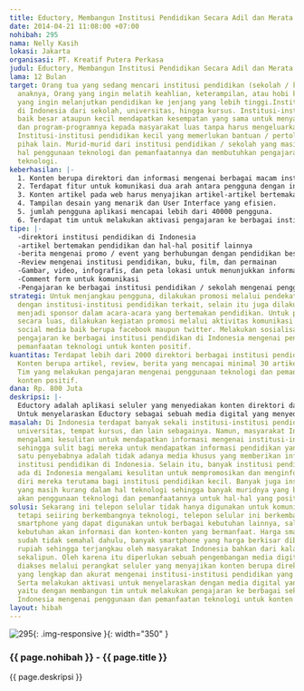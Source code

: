 ```yaml
---
title: Eductory, Membangun Institusi Pendidikan Secara Adil dan Merata
date: 2014-04-21 11:08:00 +07:00
nohibah: 295
nama: Nelly Kasih
lokasi: Jakarta
organisasi: PT. Kreatif Putera Perkasa
judul: Eductory, Membangun Institusi Pendidikan Secara Adil dan Merata
lama: 12 Bulan
target: Orang tua yang sedang mencari institusi pendidikan (sekolah / kursus) bagi
  anaknya, Orang yang ingin melatih keahlian, keterampilan, atau hobi khusus, orang
  yang ingin melanjutkan pendidikan ke jenjang yang lebih tinggi.Institusi pendidikan
  di Indonesia dari sekolah, universitas, hingga kursus. Institusi-institusi pendidikan
  baik besar ataupun kecil mendapatkan kesempatan yang sama untuk menyampaikan informasi
  dan program-programnya kepada masyarakat luas tanpa harus mengeluarkan biaya besar.
  Institusi-institusi pendidikan kecil yang memerlukan bantuan / pertolongan dari
  pihak lain. Murid-murid dari institusi pendidikan / sekolah yang masih kurang dalam
  hal penggunaan teknologi dan pemanfaatannya dan membutuhkan pengajaran mengenai
  teknologi.
keberhasilan: |-
  1. Konten berupa direktori dan informasi mengenai berbagai macam institusi pendidikan yang ada di Indonesia yang mencapai lebih dari 2000 unit. Konten juga harus akurat sesuai dengan keadaan yang sebenarnya.
  2. Terdapat fitur untuk komunikasi dua arah antara pengguna dengan institusi pendidikan yang terdaftar.
  3. Konten artikel pada web harus menyajikan artikel-artikel bertemakan pendidikan dan hal-hal positif yang bermanfaat bagi pembacanya, sedangkan konten news harus menyajikan berita terbaru dan akurat mengenai pendidikan dan institusinya yang ada di Indonesia.
  4. Tampilan desain yang menarik dan User Interface yang efisien.
  5. jumlah pengguna aplikasi mencapai lebih dari 40000 pengguna.
  6. Terdapat tim untuk melakukan aktivasi pengajaran ke berbagai institusi pendidikan di Indonesia.
tipe: |-
  -direktori institusi pendidikan di Indonesia
  -artikel bertemakan pendidikan dan hal-hal positif lainnya
  -berita mengenai promo / event yang berhubungan dengan pendidikan beserta institusinya
  -Review mengenai institusi pendidikan, buku, film, dan permainan
  -Gambar, video, infografis, dan peta lokasi untuk menunjukkan informasi yang lebih lengkap
  -Comment form untuk komunikasi
  -Pengajaran ke berbagai institusi pendidikan / sekolah mengenai penggunaan dan pemanfaatan teknologi untuk konten positif dan bermanfaat.
strategi: Untuk menjangkau pengguna, dilakukan promosi melalui pendekatan dan kerjasama
  dengan institusi-institusi pendidikan terkait, selain itu juga dilakukan dengan
  menjadi sponsor dalam acara-acara yang bertemakan pendidikan. Untuk penjangkauan
  secara luas, dilakukan kegiatan promosi melalui aktivitas komunikasi dua arah di
  social media baik berupa facebook maupun twitter. Melakukan sosialisasi berupa aktivasi
  pengajaran ke berbagai institusi pendidikan di Indonesia mengenai penggunaan dan
  pemanfaatan teknologi untuk konten positif.
kuantitas: Terdapat lebih dari 2000 direktori berbagai institusi pendidikan di Indonesia,
  Konten berupa artikel, review, berita yang mencapai minimal 30 artikel setiap bulannya.
  Tim yang melakukan pengajaran mengenai penggunaan teknologi dan pemanfaatannya untuk
  konten positif.
dana: Rp. 800 Juta
deskripsi: |-
  Eductory adalah aplikasi seluler yang menyediakan konten direktori dan informasi mengenai institusi-institusi pendidikan yang ada di seluruh Indonesia. Eductory dapat menjadi sarana khusus bagi masyarakat untuk mengenal berbagai institusi pendidikan yang ada di seluruh Indonesia baik daerah perkotaan maupun pedesaan, dari sekolah, universitas, SLB, hingga tempat kursus. Eductory juga menyediakan media komunikasi 2 arah sehingga setiap elemen masyarakat dapat berkomunikasi dengan setiap institusi pendidikan yang ada.Selain itu, Eductory juga menyajikan konten artikel, review, dan berita yang bertemakan pendidikan ataupun hal-hal positif lainnya yang bermanfaat bagi masyarakat.
  Untuk menyelaraskan Eductory sebagai sebuah media digital yang menyediakan konten positif, Eductory membangun tim untuk melakukan aktivasi sosial berupa pengajaran penggunaan dan pemanfaatan teknologi untuk konten positif ke berbagai institusi pendidikan yang ada di Indonesia terutama institusi pendidikan yang masih kurang dalam hal teknologi. Setiap tim membawa beberapa komputer tablet yangkemudian berkeliling ke insitusi pendidikan atau sekolah yang terdata di Eductory masih belum ada penggunaan teknologi. Tim ini kemudian melakukan pengajaran terhadap murid-murid di institusi pendidikan tersebut mengenai penggunaan teknologi dan pemanfaatannya untuk konten-konten positif dan bermanfaat.
masalah: Di Indonesia terdapat banyak sekali institusi-institusi pendidikan dari sekolah,
  universitas, tempat kursus, dan lain sebagainya. Namun, masyarakat Indonesia masih
  mengalami kesulitan untuk mendapatkan informasi mengenai institusi-institusi pendidikan
  sehingga sulit bagi mereka untuk mendapatkan informasi pendidikan yang tepat.Salah
  satu penyebabnya adalah tidak adanya media khusus yang memberikan informasi mengenai
  institusi pendidikan di Indonesia. Selain itu, banyak institusi pendidikan yang
  ada di Indonesia mengalami kesulitan untuk mempromosikan dan menginformasikan mengenai
  diri mereka terutama bagi institusi pendidikan kecil. Banyak juga institusi pendidikan
  yang masih kurang dalam hal teknologi sehingga banyak muridnya yang belum paham
  akan penggunaan teknologi dan pemanfaatannya untuk hal-hal yang positif.
solusi: Sekarang ini telepon selular tidak hanya digunakan untuk komunikasi saja,
  tetapi seiiring berkembangnya teknologi, telepon selular ini berkembang menjadi
  smartphone yang dapat digunakan untuk berbagai kebutuhan lainnya, salah satunya
  kebutuhan akan informasi dan konten-konten yang bermanfaat. Harga smartphone juga
  sudah tidak semahal dahulu, banyak smartphone yang harga berkisar dibawah 1 juta
  rupiah sehingga terjangkau oleh masyarakat Indonesia bahkan dari kalangan bawah
  sekalipun. Oleh karena itu diperlukan sebuah pengembangan media digital yang dapat
  diakses melalui perangkat seluler yang menyajikan konten berupa direktori dan informasi
  yang lengkap dan akurat mengenai institusi-institusi pendidikan yang ada di Indonesia.
  Serta melakukan aktivasi untuk menyelaraskan dengan media digital yang sudah dibangun,
  yaitu dengan membangun tim untuk melakukan pengajaran ke berbagai sekolah di daerah-daerah
  Indonesia mengenai penggunaan dan pemanfaatan teknologi untuk konten positif
layout: hibah
---
```


![295](/static/img/hibahcms/295.png){: .img-responsive }{: width="350" }

### {{ page.nohibah }} - {{ page.title }}

{{ page.deskripsi }}
